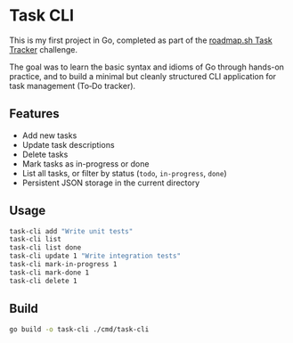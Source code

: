 # Task CLI

This is my first project in Go, completed as part of the [roadmap.sh Task Tracker](https://roadmap.sh/projects/task-tracker) challenge.

The goal was to learn the basic syntax and idioms of Go through hands-on practice, and to build a minimal but cleanly structured CLI application for task management (To‑Do tracker).

## Features

- Add new tasks
- Update task descriptions
- Delete tasks
- Mark tasks as in-progress or done
- List all tasks, or filter by status (`todo`, `in-progress`, `done`)
- Persistent JSON storage in the current directory

## Usage

```bash
task-cli add "Write unit tests"
task-cli list
task-cli list done
task-cli update 1 "Write integration tests"
task-cli mark-in-progress 1
task-cli mark-done 1
task-cli delete 1
```

## Build

```bash
go build -o task-cli ./cmd/task-cli
```
